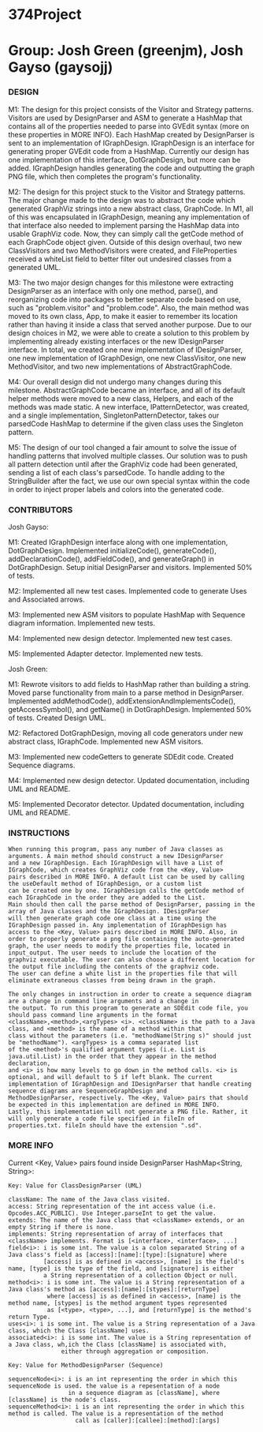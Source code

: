 # 374Project
# Group: Josh Green (greenjm), Josh Gayso (gaysojj)

### DESIGN ###

M1:	The design for this project consists of the Visitor and Strategy patterns. Visitors are used by DesignParser and ASM to 
	generate a HashMap that contains all of the properties needed to parse into GVEdit syntax (more on these properties in
	MORE INFO). Each HashMap created by DesignParser is sent to an implementation of IGraphDesign. IGraphDesign is an
	interface for generating proper GVEdit code from a HashMap. Currently our design has one implementation of this
	interface, DotGraphDesign, but more can be added. IGraphDesign handles generating the code and outputting the graph PNG
	file, which	then completes the program's functionality.
	
M2: The design for this project stuck to the Visitor and Strategy patterns. The major change made to the design was to abstract
	the code which generated GraphViz strings into a new abstract class, GraphCode. In M1, all of this was encapsulated in IGraphDesign,
	meaning any implementation of that interface also needed to implement parsing the HashMap data into usable GraphViz code. Now, they 
	can simply call the getCode method of each GraphCode object given. Outside of this design overhaul, two new ClassVisitors and 
	two MethodVisitors were created, and FileProperties received a whiteList field to better filter out undesired classes from a 
	generated UML.
	
M3: The two major design changes for this milestone were extracting DesignParser as an interface with only one method, parse(), and 
	reorganizing code into packages to better separate code based on use, such as "problem.visitor" and "problem.code". Also, the 
	main method was moved to its own class, App, to make it easier to remember its location rather than having it inside a class
	that served another purpose. Due to our design choices in M2, we were able to create a solution to this problem by implementing
	already existing interfaces or the new IDesignParser interface. In total, we created one new implementation of IDesignParser,
	one new implementation of IGraphDesign, one new ClassVisitor, one new MethodVisitor, and two new implementations of
	AbstractGraphCode. 
	
M4: Our overall design did not undergo many changes during this milestone. AbstractGraphCode became an interface, and all of its default
	helper methods were moved to a new class, Helpers, and each of the methods was made static. A new interface, IPatternDetector, was
	created, and a single implementation, SingletonPatternDetector, takes our parsedCode HashMap to determine if the given class uses
	the Singleton pattern.
	
M5: The design of our tool changed a fair amount to solve the issue of handling patterns that involved multiple classes. Our 
	solution was to push all pattern detection until after the GraphViz code had been generated, sending a list of each class's parsedCode.
	To handle adding to the StringBuilder after the fact, we use our own special syntax within the code in order to inject proper
	labels and colors into the generated code.
		

### CONTRIBUTORS ###

Josh Gayso:

M1:	Created IGraphDesign interface along with one implementation, DotGraphDesign.
	Implemented initializeCode(), generateCode(), addDeclarationCode(), addFieldCode(), and generateGraph() in DotGraphDesign.
	Setup initial DesignParser and visitors. 
	Implemented 50% of tests.
	
M2: Implemented all new test cases.
	Implemented code to generate Uses and Associated arrows.
	
M3: Implemented new ASM visitors to populate HashMap with Sequence diagram information.
	Implemented new tests.

M4: Implemented new design detector.
	Implemented new test cases.
	
M5: Implemented Adapter detector.
	Implemented new tests.

Josh Green:

M1:	Rewrote visitors to add fields to HashMap rather than building a string.
	Moved parse functionality from main to a parse method in DesignParser. 
	Implemented addMethodCode(), addExtensionAndImplementsCode(), getAccessSymbol(), and getName() in DotGraphDesign.
	Implemented 50% of tests.
	Created Design UML.
	
M2: Refactored DotGraphDesign, moving all code generators under new abstract class, IGraphCode.
	Implemented new ASM visitors.
	
M3: Implemented new codeGetters to generate SDEdit code.
	Created Sequence diagrams.
	
M4: Implemented new design detector.
	Updated documentation, including UML and README.
	
M5: Implemented Decorator detector.
	Updated documentation, including UML and README.


### INSTRUCTIONS ###

	When running this program, pass any number of Java classes as arguments. A main method should construct a new IDesignParser
	and a new IGraphDesign. Each IGraphDesign will have a List of IGraphCode, which creates GraphViz code from the <Key, Value>
	pairs described in MORE INFO. A default List can be used by calling the useDefault method of IGraphDesign, or a custom list
	can be created one by one. IGraphDesign calls the getCode method of each IGraphCode in the order they are added to the List.
	Main should then call the parse method of DesignParser, passing in the array of Java classes and the IGraphDesign. IDesignParser
	will then generate graph code one class at a time using the IGraphDesign passed in. Any implementation of IGraphDesign has 
	access to the <Key, Value> pairs described in MORE INFO. Also, in order to properly generate a png file containing the auto-generated
	graph, the user needs to modify the properties file, located in input_output. The user needs to include the location of the 
	graphviz executable. The user can also choose a different location for the output file including the contents of the graphviz code.
	The user can define a white list in the properties file that will eliminate extraneous classes from being drawn in the graph.
	
	The only changes in instruction in order to create a sequence diagram are a change in command line arguments and a change in
	the output. To run this program to generate an SDEdit code file, you should pass command line arguments in the format
	<className>,<method>,<argTypes> <i>. <className> is the path to a Java class, and <method> is the name of a method within that
	class without the parameters (i.e. "methodName(String s)" should just be "methodName"). <argTypes> is a comma separated list
	of the <method>'s qualified argument types (i.e. List is java.util.List) in the order that they appear in the method declaration,
	and <i> is how many levels to go down in the method	calls. <i> is optional, and will default to 5 if left blank. The current
	implementation of IGraphDesign and IDesignParser that handle creating sequence diagrams are SequenceGraphDesign and
	MethodDesignParser, respectively. The <Key, Value> pairs that should be expected in this implementation are defined in MORE INFO.
	Lastly, this implementation will not generate a PNG file. Rather, it will only generate a code file specified in fileIn of
	properties.txt. fileIn should have the extension ".sd".
	

### MORE INFO ###

Current <Key, Value> pairs found inside DesignParser HashMap<String, String>:
	
	Key: Value for ClassDesignParser (UML)
	
	className: The name of the Java class visited.
	access: String representation of the int access value (i.e. Opcodes.ACC_PUBLIC). Use Integer.parseInt to get the value.
	extends: The name of the Java class that <className> extends, or an empty String if there is none.
	implements: String representation of array of interfaces that <className> implements. Format is [<interface>, <interface>, ...]
	field<i>: i is some int. The value is a colon separated String of a Java class's field as [access]:[name]:[type]:[signature] where
			  [access] is as defined in <access>, [name] is the field's name, [type] is the type of the field, and [signature] is either
			  a String representation of a collection Object or null.
	method<i>: i is some int. The value is a String representation of a Java class's method as [access]:[name]:[stypes]:[returnType]
			   where [access] is as defined in <access>, [name] is the method name, [stypes] is the method argument types represented
			   as [<type>, <type>, ...], and [returnType] is the method's return Type. 
	uses<i>: i is some int. The value is a String representation of a Java class, which the Class [className] uses.
	associated<i>: i is some int. The value is a String representation of a Java class, wh,ich the Class [className] is associated with,
				   either through aggregation or composition.
				   
	Key: Value for MethodDesignParser (Sequence)
	
	sequenceNode<i>: i is an int representing the order in which this sequenceNode is used. the value is a repesentation of a node
					 in a sequence diagram as [className], where [className] is the node's class.
	sequenceMethod<i>: i is an int representing the order in which this method is called. The value is a representation of the method
					   call as [caller]:[callee]:[method]:[args]
